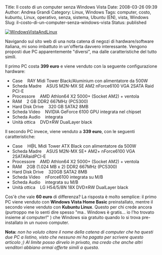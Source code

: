 Title: Il costo di un computer senza Windows Vista
Date: 2008-03-26 09:39
Author: Andrea Grandi
Category: Linux, Windows
Tags: computer, costo, kubuntu, Linux, operativo, senza, sistema, Ubuntu (EN), vista, Windows
Slug: il-costo-di-un-computer-senza-windows-vista
Status: published

[![WindowsVistaAndLinux]({static}/images/2008/03/windowsandlinux.thumbnail.jpg)]()

Navigando sul sito web di una nota catena di negozi di
hardware/software italiana, mi sono imbattuto in un'offerta davvero
interessante. Vengono proposti due PC apparentemente "diversi", ma dalle
caratteristiche del tutto simili.

Il primo PC costa **399 euro** e viene venduto con la seguente
configurazione hardware:

- Case    RAY Midi Tower Black/Aluminium con alimentatore da 500W
- Scheda Madre    ASUS M2N-MX SE AM2 nForce6100 VGA 2SATA Raid PCI-E
- Processore    AMD Athlon64 X2 5000+ (Socket AM2) + ventola
- RAM    2 GB DDR2 667MHz (PC5300)
- Hard Disk Drive    320 GB SATA2 8MB
- Scheda Video    NVIDIA GeForce 6100 GPU integrata nel chipset
- Scheda Audio    integrata
- Unità ottica    DVD±RW DualLayer black

Il secondo PC invece, viene venduto a **339 euro**, con le seguenti
caratteristiche:

- Case    H@L Midi Tower ATX Black con alimentatore da 500W
- Scheda Madre    ASUS M2N-MX SE+ AM2+ nForce6100 VGA 2SATARaidPCI-E
- Processore    AMD Athlon64 X2 5000+ (Socket AM2) + ventola
- RAM    2GB (1.024 MB x 2) DDR2 667MHz (PC5300)
- Hard Disk Drive    320GB SATA2 8MB
- Scheda Video    nForce6100 integrata su M/B
- Scheda Audio    integrata su M/B
- Unità ottica    LG H54/5/8N 18X DVD±RW DualLayer black

Cos'è che vale **60 euro** di differenza? La risposta è molto semplice:
il primo PC viene venduto con **Windows Vista Home Basic**
preinstallato, mentre il secondo viene venduto con **Kubuntu Linux**.
Questo per chi crede ancora (purtroppo me lo senti dire spesso "ma..
Windows è gratis... io l'ho trovato insieme al computer!" ) che Windows
sia gratuito quando lo si trova pre-installato in un nuovo computer.

**Nota:** *non ho voluto citare il nome della catena di computer che ha
questi due PC a listino, visto che nessuno mi ha pagato per scrivere
questo articolo ;) Al limite posso dirvelo in privato, ma credo che
anche altri venditori abbiano ormai offerte simili a questa.*
